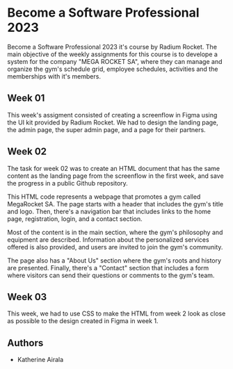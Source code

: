 # Become a Software Professional 2023
Become a Software Professional 2023 it's course by Radium Rocket.
The main objective of the weekly assignments for this course is to develope a system for the company "MEGA ROCKET SA", where they can manage and organize the gym's schedule grid, employee schedules, activities and the memberships with it's members.

## Week 01
This week's assigment consisted of creating a screenflow in Figma using the UI kit provided by Radium Rocket. We had to design the landing page, the admin page, the super admin page, and a page for their partners.

## Week 02
The task for week 02 was to create an HTML document that has the same content as the landing page from the screenflow in the first week, and save the progress in a public Github repository.

This HTML code represents a webpage that promotes a gym called MegaRocket SA. The page starts with a header that includes the gym's title and logo. Then, there's a navigation bar that includes links to the home page, registration, login, and a contact section.

Most of the content is in the main section, where the gym's philosophy and equipment are described. Information about the personalized services offered is also provided, and users are invited to join the gym's community.

The page also has a "About Us" section where the gym's roots and history are presented. Finally, there's a "Contact" section that includes a form where visitors can send their questions or comments to the gym's team.

## Week 03
This week, we had to use CSS to make the HTML from week 2 look as close as possible to the design created in Figma in week 1.

## Authors
- Katherine Airala
